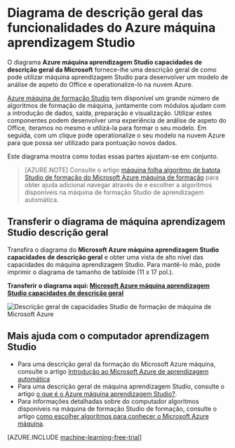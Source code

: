 <properties
    pageTitle="Diagrama de descrição geral das capacidades de máquina aprendizagem Studio | Microsoft Azure"
    description="Um diagrama imprimível das capacidades do Azure máquina aprendizagem Studio, demonstrar como utilizar Studio para desenvolver uma experiência de análise de aspeto do Office e operationalize-lo na nuvem Azure."
    keywords="aprendizagem studio, diagrama de descrição geral, transferência automática"
    services="machine-learning"
    documentationCenter=""
    authors="hning86"
    manager="jhubbard"
    editor="cgronlun"/>

<tags
    ms.service="machine-learning"
    ms.workload="data-services"
    ms.tgt_pltfrm="na"
    ms.devlang="na"
    ms.topic="get-started-article"
    ms.date="09/21/2016"
    ms.author="haining;garye" />


# <a name="overview-diagram-of-azure-machine-learning-studio-capabilities"></a>Diagrama de descrição geral das funcionalidades do Azure máquina aprendizagem Studio

O diagrama **Azure máquina aprendizagem Studio capacidades de descrição geral da Microsoft** fornece-lhe uma descrição geral de como pode utilizar máquina aprendizagem Studio para desenvolver um modelo de análise de aspeto do Office e operationalize-lo na nuvem Azure.

[Azure máquina de formação Studio](https://studio.azureml.net/) tem disponível um grande número de algoritmos de formação de máquina, juntamente com módulos ajudam com a introdução de dados, saída, preparação e visualização. Utilizar estes componentes podem desenvolver uma experiência de análise de aspeto do Office, iteramos no mesmo e utilizá-la para formar o seu modelo.
Em seguida, com um clique pode operationalize o seu modelo na nuvem Azure para que possa ser utilizado para pontuação novos dados.

Este diagrama mostra como todas essas partes ajustam-se em conjunto.

> [AZURE.NOTE] Consulte o artigo [máquina folha algoritmo de batota Studio de formação do Microsoft Azure máquina de formação](machine-learning-algorithm-cheat-sheet.md) para obter ajuda adicional navegar através de e escolher a algoritmos disponíveis na máquina de formação Studio de aprendizagem automática.

## <a name="download-the-machine-learning-studio-overview-diagram"></a>Transferir o diagrama de máquina aprendizagem Studio descrição geral

Transfira o diagrama do **Microsoft Azure máquina aprendizagem Studio capacidades de descrição geral** e obter uma vista de alto nível das capacidades do máquina aprendizagem Studio. Para mantê-lo mão, pode imprimir o diagrama de tamanho de tabloide (11 x 17 pol.).

**Transferir o diagrama aqui: [Microsoft Azure máquina aprendizagem Studio capacidades de descrição geral](http://download.microsoft.com/download/C/4/6/C4606116-522F-428A-BE04-B6D3213E9E52/ml_studio_overview_v1.1.pdf)**

![Descrição geral de capacidades Studio de formação de máquina de Microsoft Azure][studio-overview]

[studio-overview]: ./media/machine-learning-studio-overview-diagram/ml_studio_overview_v1.1.png


## <a name="more-help-with-machine-learning-studio"></a>Mais ajuda com o computador aprendizagem Studio

* Para uma descrição geral da formação do Microsoft Azure máquina, consulte o artigo [Introdução ao Microsoft Azure de aprendizagem automática](machine-learning-what-is-machine-learning.md)
* Para uma descrição geral de máquina aprendizagem Studio, consulte o artigo [o que é o Azure máquina aprendizagem Studio?](machine-learning-what-is-ml-studio.md).
* Para informações detalhadas sobre do computador algoritmos disponíveis na máquina de formação Studio de formação, consulte o artigo [como escolher algoritmos para conhecer o Microsoft Azure máquina](machine-learning-algorithm-choice.md).

[AZURE.INCLUDE [machine-learning-free-trial](../../includes/machine-learning-free-trial.md)]
